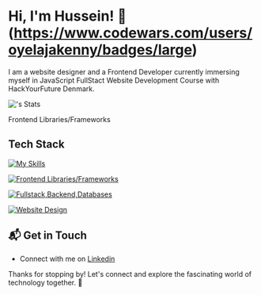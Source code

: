 # Hi, I'm Hussein! 👋 (https://www.codewars.com/users/oyelajakenny/badges/large)

I am a website designer and a Frontend Developer currently immersing myself in JavaScript FullStact Website Development Course with HackYourFuture Denmark.

![<username>'s Stats](https://github-readme-stats.vercel.app/api?oyelajakenny=<oyelajakenny>&theme=vue-dark&show_icons=true&hide_border=true&count_private=true)

Frontend Libraries/Frameworks
## Tech Stack
[![My Skills](https://skillicons.dev/icons?i=js,html,css,git&theme=light)](https://skillicons.dev)

[![Frontend Libraries/Frameworks](https://skillicons.dev/icons?i=react,bootstrap,tailwind&theme=light)](https://skillicons.dev)

[![Fullstack,Backend,Databases](https://skillicons.dev/icons?i=nextjs,nodejs,express,mysql,mongodb,docker&theme=light)](https://skillicons.dev)

[![Website Design](https://skillicons.dev/icons?i=wordpress,figma&theme=light)](https://skillicons.dev)




## 📬 Get in Touch

- Connect with me on [Linkedin](https://linkedin.com/in/oyelajahussein)

Thanks for stopping by! Let's connect and explore the fascinating world of technology together. 🚀



<!--

Here are some ideas to get you started:

- 🔭 I’m currently working on ...
- 🌱 I’m currently learning ...
- 👯 I’m looking to collaborate on ...
- 🤔 I’m looking for help with ...
- 💬 Ask me about ...
- 📫 How to reach me: ...
- 😄 Pronouns: ...
- ⚡ Fun fact: ...
-->
